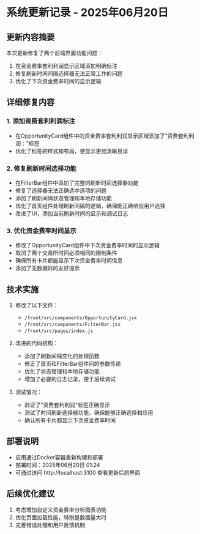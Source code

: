 # 系统更新记录 - 2025年06月20日

## 更新内容摘要
本次更新修复了两个前端界面功能问题：
1. 在资金费率套利利润显示区域添加明确标注
2. 修复刷新时间间隔选择器无法正常工作的问题
3. 优化了下次资金费率时间的显示逻辑

## 详细修复内容

### 1. 添加资费套利利润标注
- 在OpportunityCard组件中的资金费率套利利润显示区域添加了"资费套利利润："标签
- 优化了标签的样式和布局，使显示更加清晰易读

### 2. 修复刷新时间选择功能
- 在FilterBar组件中添加了完整的刷新时间选择器功能
- 修复了选择器无法正确选中选项的问题
- 添加了刷新间隔状态管理和本地存储功能
- 优化了首页组件处理刷新间隔的逻辑，确保能正确响应用户选择
- 改进了UI，添加当前刷新时间的显示和调试日志

### 3. 优化资金费率时间显示
- 修改了OpportunityCard组件中下次资金费率时间的显示逻辑
- 取消了两个交易所时间必须相同的限制条件
- 确保所有卡片都能显示下次资金费率时间信息
- 添加了无数据时的友好提示

## 技术实施
1. 修改了以下文件：
   - `/front/src/components/OpportunityCard.jsx`
   - `/front/src/components/FilterBar.jsx`
   - `/front/src/pages/index.js`

2. 改进的代码结构：
   - 添加了刷新间隔变化的处理函数
   - 修正了首页和FilterBar组件间的参数传递
   - 优化了状态管理和本地存储功能
   - 增加了必要的日志记录，便于后续调试

3. 测试情况：
   - 验证了"资费套利利润"标签正确显示
   - 测试了时间刷新选择器功能，确保能够正确选择和应用
   - 确认所有卡片都显示下次资金费率时间

## 部署说明
- 应用通过Docker容器重新构建和部署
- 部署时间：2025年06月20日 01:24
- 可通过访问 http://localhost:3100 查看更新后的界面

## 后续优化建议
1. 考虑增加自定义资金费率分析图表功能
2. 优化页面加载性能，特别是数据量大时
3. 完善错误处理和用户反馈机制